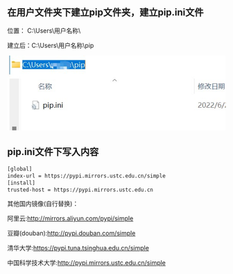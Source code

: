 ## 在用户文件夹下建立pip文件夹，建立pip.ini文件 

位置：
C:\Users\用户名称\\

建立后：C:\Users\用户名称\pip

![](./Pictures/pipSetting.jpg) 

## pip.ini文件下写入内容

```
[global]
index-url = https://pypi.mirrors.ustc.edu.cn/simple
[install]
trusted-host = https://pypi.mirrors.ustc.edu.cn
```

其他国内镜像(自行替换)：

阿里云:http://mirrors.aliyun.com/pypi/simple

豆瓣(douban):http://pypi.douban.com/simple

清华大学:https://pypi.tuna.tsinghua.edu.cn/simple

中国科学技术大学:http://pypi.mirrors.ustc.edu.cn/simple